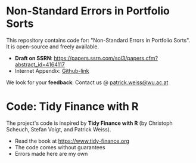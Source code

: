# Non-Standard Errors in Portfolio Sorts

This repository contains code for: "Non-Standard Errors in Portfolio Sorts". It is open-source and freely available. 

- **Draft on SSRN**: https://papers.ssrn.com/sol3/papers.cfm?abstract_id=4164117
- Internet Appendix: [Github-link](https://github.com/patrick-weiss/PortfolioSorts_NSE/blob/91145c0d8d2544306c4adee49d9af52ed325e7a2/Internet\%20Appendix/NSE_PortfolioSorts_InternetAppendix.pdf)

We look for your **feedback**: Contact us @ [patrick.weiss@wu.ac.at](mailto:patrick.weiss@wu.ac.at?subject=[Github]%20NSEs%20in%20Portfolio%20Sorts)

# Code: Tidy Finance with R

The project's code is inspired by **Tidy Finance with R** (by Christoph Scheuch, Stefan Voigt, and Patrick Weiss).

- Read the book at https://www.tidy-finance.org
- The code comes without guarantees
- Errors made here are my own
